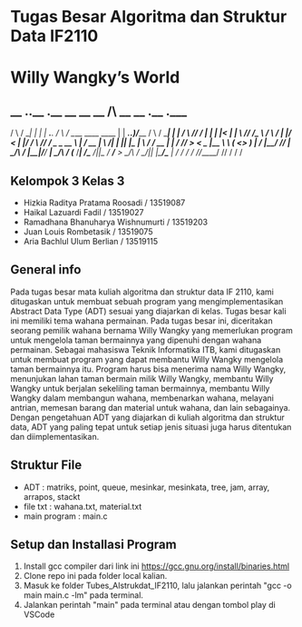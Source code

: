 #  Tugas Besar Algoritma dan Struktur Data IF2110
#  Willy Wangky’s World  

##  __      __.__.__  .__           __      __                        __           /\       __      __            .__       .___
/  \    /  \__|  | |  | ___.__. /  \    /  \_____    ____    ____ |  | _____.__.)/_____ /  \    /  \___________|  |    __| _/
\   \/\/   /  |  | |  |<   |  | \   \/\/   /\__  \  /    \  / ___\|  |/ <   |  |/  ___/ \   \/\/   /  _ \_  __ \  |   / __ |
 \        /|  |  |_|  |_\___  |  \        /  / __ \|   |  \/ /_/  >    < \___  |\___ \   \        (  <_> )  | \/  |__/ /_/ |
  \__/\  / |__|____/____/ ____|   \__/\  /  (____  /___|  /\___  /|__|_ \/ ____/____  >   \__/\  / \____/|__|  |____/\____ |
       \/               \/             \/        \/     \//_____/      \/\/         \/         \/                         \/
 
##  Kelompok 3 Kelas 3
- Hizkia Raditya Pratama Roosadi / 13519087 
- Haikal Lazuardi Fadil / 13519027 
- Ramadhana Bhanuharya Wishnumurti / 13519203 
- Juan Louis Rombetasik / 13519075 
- Aria Bachlul Ulum Berlian / 13519115 

## General info
Pada tugas besar mata kuliah algoritma dan struktur data IF 2110, kami ditugaskan untuk membuat sebuah program yang mengimplementasikan Abstract Data Type (ADT) sesuai yang diajarkan di kelas. Tugas besar kali ini memiliki tema wahana permainan. Pada tugas besar ini, diceritakan seorang pemilik wahana bernama Willy Wangky yang memerlukan program untuk mengelola taman bermainnya yang dipenuhi dengan wahana permainan. Sebagai mahasiswa Teknik Informatika ITB, kami ditugaskan untuk membuat program yang dapat membantu Willy Wangky mengelola taman bermainnya itu. Program harus bisa menerima nama Willy Wangky, menunjukan lahan taman bermain milik Willy Wangky, membantu Willy Wangky untuk berjalan sekeliling taman bermainnya, membantu Willy Wangky dalam membangun wahana, membenarkan wahana, melayani antrian, memesan barang dan material untuk wahana, dan lain sebagainya. Dengan pengetahuan ADT yang diajarkan di kuliah algoritma dan struktur data, ADT yang paling tepat untuk setiap jenis situasi juga harus ditentukan dan diimplementasikan.

## Struktur File
- ADT : matriks, point, queue, mesinkar, mesinkata, tree, jam, array, arrapos, stackt
- file txt : wahana.txt, material.txt
- main program : main.c

## Setup dan Installasi Program
1. Install gcc compiler dari link ini https://gcc.gnu.org/install/binaries.html
2. Clone repo ini pada folder local kalian.
3. Masuk ke folder Tubes_Alstrukdat_IF2110, lalu jalankan perintah "gcc -o main main.c -lm" pada terminal.
4. Jalankan perintah "main" pada terminal atau dengan tombol play di VSCode


